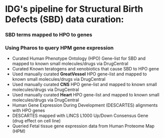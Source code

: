# IDG's pipeline for Structural Birth Defects (SBD) data curation:
### SBD terms mapped to HPO to genes
### Using Pharos to query HPM gene expression
- Curated Human Phenotype Ontology (HPO) Gene-list for SBD and mapped to known small molecules/drugs via DrugCentral
- Curated Known teratogens and xenobiotics that cause SBD to HPO gene
- Used manually curated **GreatVessel** HPO gene-list and mapped to known small molecules/drugs via DrugCentral
- Used manually curated **CNS** HPO gene-list and mapped to known small molecules/drugs via DrugCentral
- Used manually curated **Heart** HPO gene-list and mapped to known small molecules/drugs via DrugCentral
- Human Gene Expression During Development (DESCARTES) alignments with HPO genes
- DESCARTES mapped with LINCS L1000 Up/Down Consensus Gene (drug effect on cell line)
- Queried Fetal tissue gene expression data from Human Proteome Map (HPM)
